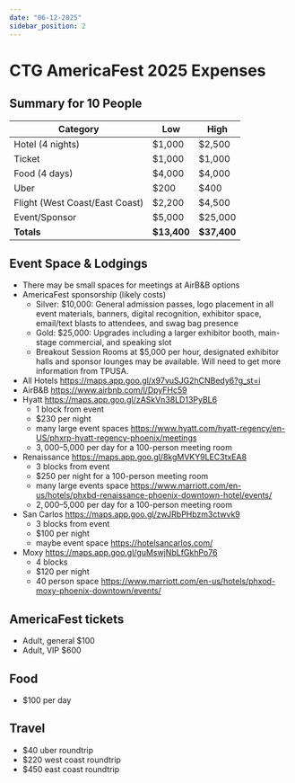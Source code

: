 ```yaml
---
date: "06-12-2025"
sidebar_position: 2
---
```


# CTG AmericaFest 2025 Expenses

## Summary for 10 People

| Category | Low | High |
|----------|-----|------|
| Hotel (4 nights) | $1,000 | $2,500 |
| Ticket | $1,000 | $1,000 |
| Food (4 days) | $4,000 | $4,000 |
| Uber | $200 | $400 |
| Flight (West Coast/East Coast) | $2,200 | $4,500 |
| Event/Sponsor | $5,000 | $25,000 |
| **Totals** | **$13,400** | **$37,400** |


## Event Space & Lodgings

- There may be small spaces for meetings at AirB&B options
- AmericaFest sponsorship (likely costs)
    - Silver: $10,000: General admission passes, logo placement in all event materials, banners, digital recognition, exhibitor space, email/text blasts to attendees, and swag bag presence
    - Gold: $25,000: Upgrades including a larger exhibitor booth, main-stage commercial, and speaking slot
    - Breakout Session Rooms at $5,000 per hour, designated exhibitor halls and sponsor lounges may be available. Will need to get more information from TPUSA.
- All Hotels https://maps.app.goo.gl/x97vuSJG2hCNBedy6?g_st=i
- AirB&B https://www.airbnb.com/l/DpyFHc59
- Hyatt https://maps.app.goo.gl/zASkVn38LD13PyBL6
    - 1 block from event
    - $230 per night
    - many large event spaces https://www.hyatt.com/hyatt-regency/en-US/phxrp-hyatt-regency-phoenix/meetings
    - $3,000–$5,000 per day for a 100-person meeting room
- Renaissance https://maps.app.goo.gl/8kgMVKY9LEC3txEA8
    - 3 blocks from event
    - $250 per night for a 100-person meeting room
    - many large events space https://www.marriott.com/en-us/hotels/phxbd-renaissance-phoenix-downtown-hotel/events/
    - $2,000–$5,000 per day for a 100-person meeting room
- San Carlos https://maps.app.goo.gl/zwJRbPHbzm3ctwvk9
    - 3 blocks from event
    - $100 per night
    - maybe event space https://hotelsancarlos.com/
- Moxy https://maps.app.goo.gl/guMswjNbLfGkhPo76
    - 4 blocks
    - $120 per night
    - 40 person space https://www.marriott.com/en-us/hotels/phxod-moxy-phoenix-downtown/events/

## AmericaFest tickets

- Adult, general $100
- Adult, VIP $600

## Food 

- $100 per day

## Travel

- $40 uber roundtrip
- $220 west coast roundtrip
- $450 east coast roundtrip